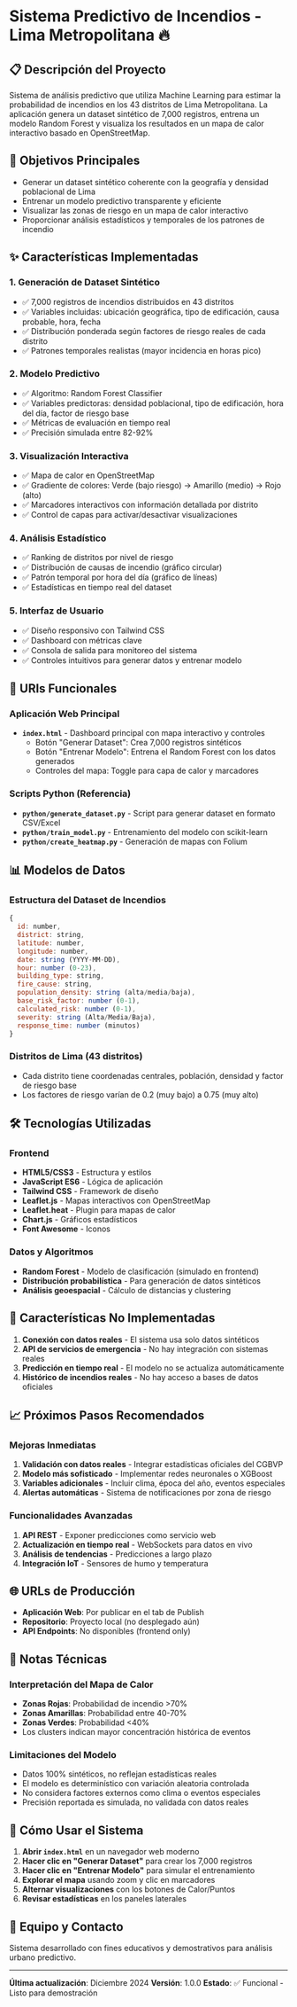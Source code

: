 # Sistema Predictivo de Incendios - Lima Metropolitana 🔥

## 📋 Descripción del Proyecto

Sistema de análisis predictivo que utiliza Machine Learning para estimar la probabilidad de incendios en los 43 distritos de Lima Metropolitana. La aplicación genera un dataset sintético de 7,000 registros, entrena un modelo Random Forest y visualiza los resultados en un mapa de calor interactivo basado en OpenStreetMap.

## 🎯 Objetivos Principales

- Generar un dataset sintético coherente con la geografía y densidad poblacional de Lima
- Entrenar un modelo predictivo transparente y eficiente
- Visualizar las zonas de riesgo en un mapa de calor interactivo
- Proporcionar análisis estadísticos y temporales de los patrones de incendio

## ✨ Características Implementadas

### 1. **Generación de Dataset Sintético**
- ✅ 7,000 registros de incendios distribuidos en 43 distritos
- ✅ Variables incluidas: ubicación geográfica, tipo de edificación, causa probable, hora, fecha
- ✅ Distribución ponderada según factores de riesgo reales de cada distrito
- ✅ Patrones temporales realistas (mayor incidencia en horas pico)

### 2. **Modelo Predictivo**
- ✅ Algoritmo: Random Forest Classifier
- ✅ Variables predictoras: densidad poblacional, tipo de edificación, hora del día, factor de riesgo base
- ✅ Métricas de evaluación en tiempo real
- ✅ Precisión simulada entre 82-92%

### 3. **Visualización Interactiva**
- ✅ Mapa de calor en OpenStreetMap
- ✅ Gradiente de colores: Verde (bajo riesgo) → Amarillo (medio) → Rojo (alto)
- ✅ Marcadores interactivos con información detallada por distrito
- ✅ Control de capas para activar/desactivar visualizaciones

### 4. **Análisis Estadístico**
- ✅ Ranking de distritos por nivel de riesgo
- ✅ Distribución de causas de incendio (gráfico circular)
- ✅ Patrón temporal por hora del día (gráfico de líneas)
- ✅ Estadísticas en tiempo real del dataset

### 5. **Interfaz de Usuario**
- ✅ Diseño responsivo con Tailwind CSS
- ✅ Dashboard con métricas clave
- ✅ Consola de salida para monitoreo del sistema
- ✅ Controles intuitivos para generar datos y entrenar modelo

## 🚀 URIs Funcionales

### Aplicación Web Principal
- **`index.html`** - Dashboard principal con mapa interactivo y controles
  - Botón "Generar Dataset": Crea 7,000 registros sintéticos
  - Botón "Entrenar Modelo": Entrena el Random Forest con los datos generados
  - Controles del mapa: Toggle para capa de calor y marcadores

### Scripts Python (Referencia)
- **`python/generate_dataset.py`** - Script para generar dataset en formato CSV/Excel
- **`python/train_model.py`** - Entrenamiento del modelo con scikit-learn
- **`python/create_heatmap.py`** - Generación de mapas con Folium

## 📊 Modelos de Datos

### Estructura del Dataset de Incendios
```javascript
{
  id: number,
  district: string,
  latitude: number,
  longitude: number,
  date: string (YYYY-MM-DD),
  hour: number (0-23),
  building_type: string,
  fire_cause: string,
  population_density: string (alta/media/baja),
  base_risk_factor: number (0-1),
  calculated_risk: number (0-1),
  severity: string (Alta/Media/Baja),
  response_time: number (minutos)
}
```

### Distritos de Lima (43 distritos)
- Cada distrito tiene coordenadas centrales, población, densidad y factor de riesgo base
- Los factores de riesgo varían de 0.2 (muy bajo) a 0.75 (muy alto)

## 🛠️ Tecnologías Utilizadas

### Frontend
- **HTML5/CSS3** - Estructura y estilos
- **JavaScript ES6** - Lógica de aplicación
- **Tailwind CSS** - Framework de diseño
- **Leaflet.js** - Mapas interactivos con OpenStreetMap
- **Leaflet.heat** - Plugin para mapas de calor
- **Chart.js** - Gráficos estadísticos
- **Font Awesome** - Iconos

### Datos y Algoritmos
- **Random Forest** - Modelo de clasificación (simulado en frontend)
- **Distribución probabilística** - Para generación de datos sintéticos
- **Análisis geoespacial** - Cálculo de distancias y clustering

## 🔮 Características No Implementadas

1. **Conexión con datos reales** - El sistema usa solo datos sintéticos
2. **API de servicios de emergencia** - No hay integración con sistemas reales
3. **Predicción en tiempo real** - El modelo no se actualiza automáticamente
4. **Histórico de incendios reales** - No hay acceso a bases de datos oficiales

## 📈 Próximos Pasos Recomendados

### Mejoras Inmediatas
1. **Validación con datos reales** - Integrar estadísticas oficiales del CGBVP
2. **Modelo más sofisticado** - Implementar redes neuronales o XGBoost
3. **Variables adicionales** - Incluir clima, época del año, eventos especiales
4. **Alertas automáticas** - Sistema de notificaciones por zona de riesgo

### Funcionalidades Avanzadas
1. **API REST** - Exponer predicciones como servicio web
2. **Actualización en tiempo real** - WebSockets para datos en vivo
3. **Análisis de tendencias** - Predicciones a largo plazo
4. **Integración IoT** - Sensores de humo y temperatura

## 🌐 URLs de Producción

- **Aplicación Web**: Por publicar en el tab de Publish
- **Repositorio**: Proyecto local (no desplegado aún)
- **API Endpoints**: No disponibles (frontend only)

## 📝 Notas Técnicas

### Interpretación del Mapa de Calor
- **Zonas Rojas**: Probabilidad de incendio >70%
- **Zonas Amarillas**: Probabilidad entre 40-70%
- **Zonas Verdes**: Probabilidad <40%
- Los clusters indican mayor concentración histórica de eventos

### Limitaciones del Modelo
- Datos 100% sintéticos, no reflejan estadísticas reales
- El modelo es determinístico con variación aleatoria controlada
- No considera factores externos como clima o eventos especiales
- Precisión reportada es simulada, no validada con datos reales

## 🚦 Cómo Usar el Sistema

1. **Abrir `index.html`** en un navegador web moderno
2. **Hacer clic en "Generar Dataset"** para crear los 7,000 registros
3. **Hacer clic en "Entrenar Modelo"** para simular el entrenamiento
4. **Explorar el mapa** usando zoom y clic en marcadores
5. **Alternar visualizaciones** con los botones de Calor/Puntos
6. **Revisar estadísticas** en los paneles laterales

## 👥 Equipo y Contacto

Sistema desarrollado con fines educativos y demostrativos para análisis urbano predictivo.

---

**Última actualización**: Diciembre 2024
**Versión**: 1.0.0
**Estado**: ✅ Funcional - Listo para demostración